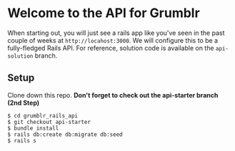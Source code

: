 # Welcome to the API for Grumblr

When starting out, you will just see a rails app like you've seen in the past couple of weeks at `http://locahost:3000`. We will configure this to be a fully-fledged Rails API. For reference, solution code is available on the `api-solution` branch.

## Setup

Clone down this repo. **Don't forget to check out the api-starter branch (2nd Step)**

```
$ cd grumblr_rails_api
$ git checkout api-starter
$ bundle install
$ rails db:create db:migrate db:seed
$ rails s
```
